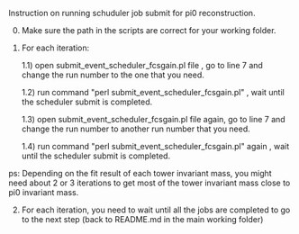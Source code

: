 Instruction on running schuduler job submit for pi0 reconstruction.

0) Make sure the path in the scripts are correct for your working folder.


1) For each iteration: 

	 1.1) open submit_event_scheduler_fcsgain.pl file , go to line 7 and change the run number to the one that you need.

	 1.2) run command "perl submit_event_scheduler_fcsgain.pl" , wait until the scheduler submit is completed.

	 1.3) open submit_event_scheduler_fcsgain.pl file again, go to line 7 and change the run number to another run number that you need.

	 1.4) run command "perl submit_event_scheduler_fcsgain.pl" again , wait until the scheduler submit is completed.

ps: Depending on the fit result of each tower invariant mass, you might need about 2 or 3 iterations to get most of the tower invariant mass close to pi0 invariant mass.


2) For each iteration, you need to wait until all the jobs are completed to go to the next step (back to README.md in the main working folder)






